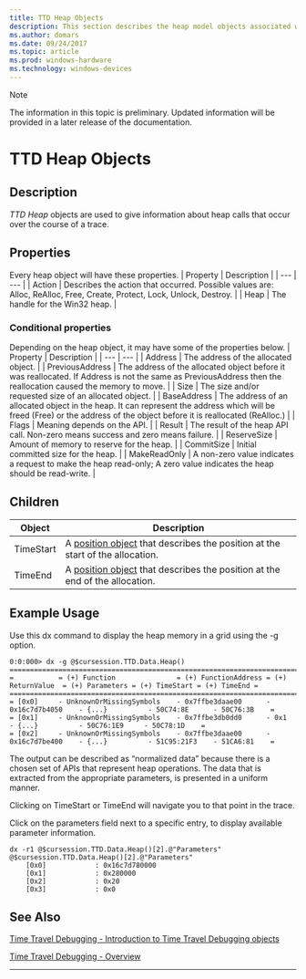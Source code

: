 ```yaml
---
title: TTD Heap Objects
description: This section describes the heap model objects associated with time travel debugging.
ms.author: domars
ms.date: 09/24/2017
ms.topic: article
ms.prod: windows-hardware
ms.technology: windows-devices
---
```


> [!NOTE]
> The information in this topic is preliminary. Updated information will be provided in a later release of the documentation. 
>

# TTD Heap Objects
## Description
*TTD Heap* objects are used to give information about heap calls that occur over the course of a trace.


## Properties
Every heap object will have these properties.
| Property | Description |
| --- | --- |
| Action | Describes the action that occurred. Possible values are: Alloc, ReAlloc, Free, Create, Protect, Lock, Unlock, Destroy. |
| Heap | The handle for the Win32 heap. |

### Conditional properties
Depending on the heap object, it may have some of the properties below.
| Property | Description |
| --- | --- |
| Address | The address of the allocated object. |
| PreviousAddress | The address of the allocated object before it was reallocated. If Address is not the same as PreviousAddress then the reallocation caused the memory to move. |
| Size | The size and/or requested size of an allocated object. |
| BaseAddress | The address of an allocated object in the heap.  It can represent the address which will be freed (Free) or the address of the object before it is reallocated (ReAlloc.) |
| Flags | Meaning depends on the API. |
| Result | The result of the heap API call. Non-zero means success and zero means failure. |
| ReserveSize | Amount of memory to reserve for the heap. |
| CommitSize | Initial committed size for the heap. |
| MakeReadOnly | A non-zero value indicates a request to make the heap read-only; A zero value indicates the heap should be read-write. |

## Children
| Object | Description |
| --- | --- |
| TimeStart | A [position object](time-travel-debugging-position-objects.md) that describes the position at the start of the allocation. |
| TimeEnd | A [position object](time-travel-debugging-position-objects.md) that describes the position at the end of the allocation. |


## Example Usage

Use this dx command to display the heap memory in a grid using the -g option.

```
0:0:000> dx -g @$cursession.TTD.Data.Heap()
==================================================================================================================================
=           = (+) Function               = (+) FunctionAddress = (+) ReturnValue  = (+) Parameters = (+) TimeStart = (+) TimeEnd =
==================================================================================================================================
= [0x0]     - UnknownOrMissingSymbols    - 0x7ffbe3daae00      - 0x16c7d7b4050    - {...}          - 50C74:8E      - 50C76:3B    =
= [0x1]     - UnknownOrMissingSymbols    - 0x7ffbe3db0dd0      - 0x1              - {...}          - 50C76:1E9     - 50C78:1D    =
= [0x2]     - UnknownOrMissingSymbols    - 0x7ffbe3daae00      - 0x16c7d7be400    - {...}          - 51C95:21F3    - 51CA6:81    =
```


The output can be described as “normalized data” because there is a chosen set of APIs that represent heap operations. The data that is extracted from the appropriate parameters, is presented in a uniform manner.

Clicking on TimeStart or TimeEnd will navigate you to that point in the trace.  

Click on the parameters field next to a specific entry, to display available parameter information.

```
dx -r1 @$cursession.TTD.Data.Heap()[2].@"Parameters"
@$cursession.TTD.Data.Heap()[2].@"Parameters"                
    [0x0]            : 0x16c7d780000
    [0x1]            : 0x280000
    [0x2]            : 0x20
    [0x3]            : 0x0
```





## See Also

[Time Travel Debugging - Introduction to Time Travel Debugging objects](time-travel-debugging-object-model.md)

[Time Travel Debugging - Overview](time-travel-debugging-overview.md)

---


